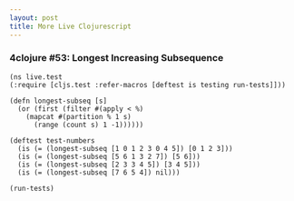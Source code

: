 ```yaml
---
layout: post
title: More Live Clojurescript
---
```


### 4clojure #53: Longest Increasing Subsequence

<pre><code class="language-klipse">(ns live.test
(:require [cljs.test :refer-macros [deftest is testing run-tests]]))

(defn longest-subseq [s]
  (or (first (filter #(apply < %)
    (mapcat #(partition % 1 s)
      (range (count s) 1 -1))))))
  
(deftest test-numbers
  (is (= (longest-subseq [1 0 1 2 3 0 4 5]) [0 1 2 3]))
  (is (= (longest-subseq [5 6 1 3 2 7]) [5 6]))
  (is (= (longest-subseq [2 3 3 4 5]) [3 4 5]))
  (is (= (longest-subseq [7 6 5 4]) nil)))

(run-tests)
</code></pre>

